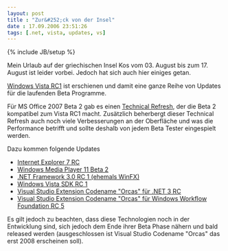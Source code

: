 ```yaml
---
layout: post
title : "Zur&#252;ck von der Insel"
date : 17.09.2006 23:51:26
tags: [.net, vista, updates, vs]
---
```

{% include JB/setup %}

Mein Urlaub auf der griechischen Insel Kos vom 03. August bis zum 17. August ist leider vorbei. Jedoch hat sich auch hier einiges getan. 

[Windows Vista RC1](http://www.winfuture.de/news,27269.html) ist erschienen und damit eine ganze Reihe von Updates für die laufenden Beta Programme. 

Für MS Office 2007 Beta 2 gab es einen [Technical Refresh](http://www.winfuture.de/news,27431.html), der die Beta 2 kompatibel zum Vista RC1 macht. Zusätzlich beherbergt dieser Technical Refresh auch noch viele Verbesserungen an der Oberfläche und was die Performance betrifft und sollte deshalb von jedem Beta Tester eingespielt werden. 

Dazu kommen folgende Updates 

*   [Internet Explorer 7 RC](http://www.microsoft.com/germany/windows/ie/downloads/default.mspx)
*   [Windows Media Player 11 Beta 2](http://www.microsoft.com/windows/windowsmedia/de/player/download/download.aspx)
*   [.NET Framework 3.0 RC 1 (ehemals WinFX)](http://www.microsoft.com/downloads/details.aspx?FamilyID=19e21845-f5e3-4387-95ff-66788825c1af&DisplayLang=en)
*   [Windows Vista SDK RC 1](http://www.microsoft.com/downloads/details.aspx?FamilyID=117ecfd3-98ad-4d67-87d2-e95a8407fa86&DisplayLang=en)
*   [Visual Studio Extension Codename "Orcas" für .NET 3 RC](http://www.microsoft.com/downloads/details.aspx?FamilyID=935aabf9-d1d0-4fc9-b443-877d8ea6eab8&DisplayLang=en)
*   [Visual Studio Extension Codename "Orcas" für Windows Workflow Foundation RC 5](http://www.microsoft.com/downloads/details.aspx?FamilyID=e8232f93-48f0-4e74-b09d-b51f1d4231a4&DisplayLang=en)

Es gilt jedoch zu beachten, dass diese Technologien noch in der Entwicklung sind, sich jedoch dem Ende ihrer Beta Phase nähern und bald released werden (ausgeschlossen ist Visual Studio Codename "Orcas" das erst 2008 erscheinen soll).
